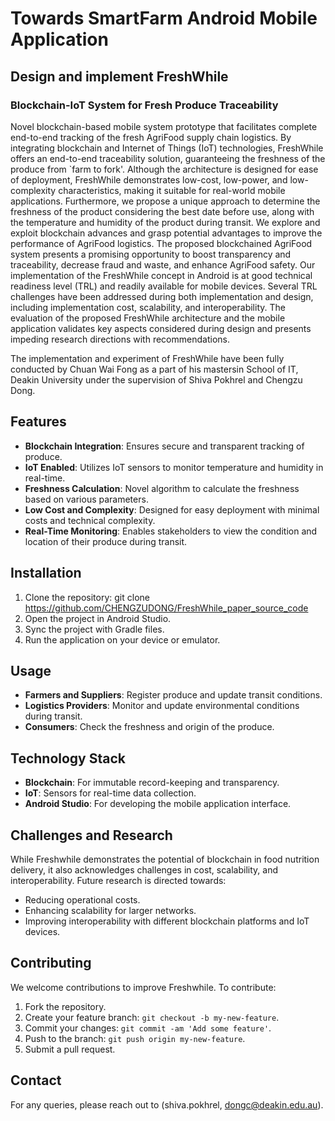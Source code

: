
# Towards SmartFarm Android Mobile Application

## Design and implement  FreshWhile
### Blockchain-IoT System for Fresh Produce Traceability
Novel blockchain-based mobile system prototype that facilitates complete end-to-end tracking of the fresh AgriFood supply chain logistics. By integrating blockchain and Internet of Things (IoT) technologies, FreshWhile offers an end-to-end traceability solution, guaranteeing the freshness of the produce from `farm to fork'. Although the architecture is designed for ease of deployment, FreshWhile demonstrates low-cost, low-power, and low-complexity characteristics, making it suitable for real-world mobile applications. Furthermore, we propose a unique approach to determine the freshness of the product considering the best date before use, along with the temperature and humidity of the product during transit. We explore and exploit blockchain advances and grasp potential advantages to improve the performance of AgriFood logistics. The proposed blockchained AgriFood system presents a promising opportunity to boost transparency and traceability, decrease fraud and waste, and enhance AgriFood safety. Our implementation of the FreshWhile concept in Android is at good technical readiness level (TRL) and readily available for mobile devices.
Several TRL challenges have been addressed during both implementation and design, including implementation cost, scalability, and interoperability. The evaluation of the proposed FreshWhile architecture and the mobile application validates key aspects considered during design and presents impeding research directions with recommendations.

The implementation and experiment of FreshWhile have been fully conducted by Chuan Wai Fong as a part of his mastersin School of IT, Deakin University under the supervision of Shiva Pokhrel and Chengzu Dong.

## Features
- **Blockchain Integration**: Ensures secure and transparent tracking of produce.
- **IoT Enabled**: Utilizes IoT sensors to monitor temperature and humidity in real-time.
- **Freshness Calculation**: Novel algorithm to calculate the freshness based on various parameters.
- **Low Cost and Complexity**: Designed for easy deployment with minimal costs and technical complexity.
- **Real-Time Monitoring**: Enables stakeholders to view the condition and location of their produce during transit.

## Installation
1. Clone the repository:
git clone https://github.com/CHENGZUDONG/FreshWhile_paper_source_code
2. Open the project in Android Studio.
3. Sync the project with Gradle files.
4. Run the application on your device or emulator.

## Usage
- **Farmers and Suppliers**: Register produce and update transit conditions.
- **Logistics Providers**: Monitor and update environmental conditions during transit.
- **Consumers**: Check the freshness and origin of the produce.

## Technology Stack
- **Blockchain**: For immutable record-keeping and transparency.
- **IoT**: Sensors for real-time data collection.
- **Android Studio**: For developing the mobile application interface.

## Challenges and Research
While Freshwhile demonstrates the potential of blockchain in food nutrition delivery, it also acknowledges challenges in cost, scalability, and interoperability. Future research is directed towards:
- Reducing operational costs.
- Enhancing scalability for larger networks.
- Improving interoperability with different blockchain platforms and IoT devices.

## Contributing
We welcome contributions to improve Freshwhile. To contribute:
1. Fork the repository.
2. Create your feature branch: `git checkout -b my-new-feature`.
3. Commit your changes: `git commit -am 'Add some feature'`.
4. Push to the branch: `git push origin my-new-feature`.
5. Submit a pull request.

## Contact
For any queries, please reach out to (shiva.pokhrel, dongc@deakin.edu.au).

